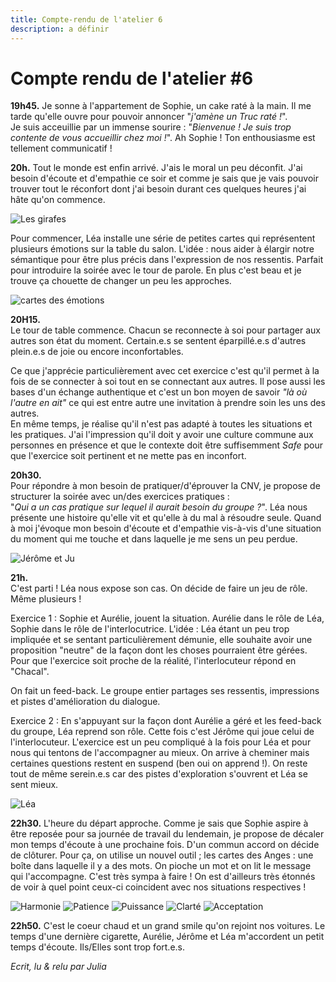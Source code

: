 ```yaml
---
title: Compte-rendu de l'atelier 6
description: a définir
---
```


# Compte rendu de l'atelier #6  
**19h45.** 
Je sonne à l'appartement de Sophie, un cake raté à la main. Il me tarde qu'elle ouvre pour pouvoir annoncer "*j'amène un Truc raté !*".  
Je suis acceuillie par un immense sourire : "*Bienvenue ! Je suis trop contente de vous accueillir chez moi !*". Ah Sophie ! Ton enthousiasme est tellement communicatif !

**20h.**
Tout le monde est enfin arrivé. J'ais le moral un peu déconfit. J'ai besoin d'écoute et d'empathie ce soir et comme je sais que je vais pouvoir trouver tout le réconfort dont j'ai besoin durant ces quelques heures j'ai hâte qu'on commence.

![Les girafes](https://github.com/cnvpoilsauxpieds/documentation/blob/master/media/atelier-6/groupe.jpg)

Pour commencer, Léa installe une série de petites cartes qui représentent plusieurs émotions sur la table du salon. L'idée : nous aider à élargir notre sémantique pour être plus précis dans l'expression de nos ressentis. Parfait pour introduire la soirée avec le tour de parole. En plus c'est beau et je trouve ça chouette de changer un peu les approches. 

![cartes des émotions](https://github.com/cnvpoilsauxpieds/documentation/blob/master/media/atelier-6/cartes-emotions.jpg)

**20H15.**  
Le tour de table commence. Chacun se reconnecte à soi pour partager aux autres son état du moment. Certain.e.s se sentent éparpillé.e.s
d'autres plein.e.s de joie ou encore inconfortables.

Ce que j'apprécie particulièrement avec cet exercice c'est qu'il permet à la fois de se connecter à soi tout en se connectant aux autres. Il pose aussi les bases d'un échange authentique et c'est un bon moyen de savoir *"là où l'autre en ait"* ce qui est entre autre une invitation à prendre soin les uns des autres.  
En même temps, je réalise qu'il n'est pas adapté à toutes les situations et les pratiques. J'ai l'impression qu'il doit y avoir une culture commune aux personnes en présence et que le contexte doit être suffisemment *Safe* pour que l'exercice soit pertinent et ne mette pas en inconfort. 

**20h30.**  
Pour répondre à mon besoin de pratiquer/d'éprouver la CNV, je propose de structurer la soirée avec un/des exercices pratiques :  
"*Qui a un cas pratique sur lequel il aurait besoin du groupe ?*". Léa nous présente une histoire qu'elle vit et qu'elle à du mal à résoudre seule. Quand à moi j'évoque mon besoin d'écoute et d'empathie vis-à-vis d'une situation du moment qui me touche et dans laquelle je me sens un peu perdue.

![Jérôme et Ju](https://github.com/cnvpoilsauxpieds/documentation/blob/master/media/atelier-6/jerome-et-ju.jpg)

**21h.**   
C'est parti ! Léa nous expose son cas. On décide de faire un jeu de rôle. Même plusieurs ! 

Exercice 1 : 
Sophie et Aurélie, jouent la situation. Aurélie dans le rôle de Léa, Sophie dans le rôle de l'interlocutrice. L'idée : Léa étant un peu trop impliquée et se sentant particulièrement démunie, elle souhaite avoir une proposition "neutre" de la façon dont les choses pourraient être gérées. Pour que l'exercice soit proche de la réalité, l'interlocuteur répond en "Chacal".

On fait un feed-back. Le groupe entier partages ses ressentis, impressions et pistes d'amélioration du dialogue.

Exercice 2 : 
En s'appuyant sur la façon dont Aurélie a géré et les feed-back du groupe, Léa reprend son rôle. Cette fois c'est Jérôme qui joue celui de l'interlocuteur. L'exercice est un peu compliqué à la fois pour Léa et pour nous qui tentons de l'accompagner au mieux. On arrive à cheminer mais certaines questions restent en suspend (ben oui on apprend !). On reste tout de même serein.e.s car des pistes d'exploration s'ouvrent et Léa se sent mieux. 

![Léa](https://github.com/cnvpoilsauxpieds/documentation/blob/master/media/atelier-6/lea.jpg)

**22h30.**
L'heure du départ approche. Comme je sais que Sophie aspire à être reposée pour sa journée de travail du lendemain, je propose de décaler mon temps d'écoute à une prochaine fois. D'un commun accord on décide de clôturer. 
Pour ça, on utilise un nouvel outil ; les cartes des Anges : une boîte dans laquelle il y a des mots. On pioche un mot et on lit le message qui l'accompagne. C'est très sympa à faire ! On est d'ailleurs très étonnés de voir à quel point ceux-ci coincident avec nos situations respectives ! 

![Harmonie](https://github.com/cnvpoilsauxpieds/documentation/blob/master/media/atelier-6/harmonie.jpg)
![Patience](https://github.com/cnvpoilsauxpieds/documentation/blob/master/media/atelier-6/patience.jpg)
![Puissance](https://github.com/cnvpoilsauxpieds/documentation/blob/master/media/atelier-6/puissance.jpg)
![Clarté](https://github.com/cnvpoilsauxpieds/documentation/blob/master/media/atelier-6/clarte.jpg)
![Acceptation](https://github.com/cnvpoilsauxpieds/documentation/blob/master/media/atelier-6/acceptation.jpg)

**22h50.**
C'est le coeur chaud et un grand smile qu'on rejoint nos voitures. Le temps d'une dernière cigarette, Aurélie, Jérôme et Léa m'accordent un petit temps d'écoute. Ils/Elles sont trop fort.e.s.


*Ecrit, lu & relu par Julia*
